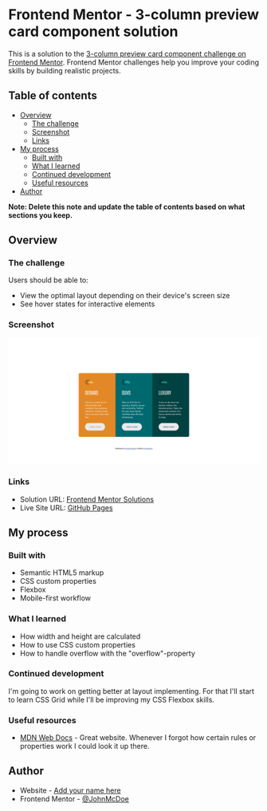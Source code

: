 # Frontend Mentor - 3-column preview card component solution

This is a solution to the [3-column preview card component challenge on Frontend Mentor](https://www.frontendmentor.io/challenges/3column-preview-card-component-pH92eAR2-). Frontend Mentor challenges help you improve your coding skills by building realistic projects. 

## Table of contents

- [Overview](#overview)
  - [The challenge](#the-challenge)
  - [Screenshot](#screenshot)
  - [Links](#links)
- [My process](#my-process)
  - [Built with](#built-with)
  - [What I learned](#what-i-learned)
  - [Continued development](#continued-development)
  - [Useful resources](#useful-resources)
- [Author](#author)

**Note: Delete this note and update the table of contents based on what sections you keep.**

## Overview

### The challenge

Users should be able to:

- View the optimal layout depending on their device's screen size
- See hover states for interactive elements

### Screenshot

![](./images/screenshot.png)

### Links

- Solution URL: [Frontend Mentor Solutions]([https://your-solution-url.com](https://www.frontendmentor.io/challenges/3column-preview-card-component-pH92eAR2-/hub))
- Live Site URL: [GitHub Pages]([https://your-live-site-url.com](https://johnmcdoe.github.io/3-column-preview-card-component-main/))

## My process

### Built with

- Semantic HTML5 markup
- CSS custom properties
- Flexbox
- Mobile-first workflow

### What I learned

- How width and height are calculated
- How to use CSS custom properties
- How to handle overflow with the "overflow"-property

### Continued development

I'm going to work on getting better at layout implementing. For that I'll start to learn CSS Grid while I'll be improving my CSS Flexbox skills.

### Useful resources

- [MDN Web Docs](https://developer.mozilla.org/en-US/) - Great website. Whenever I forgot how certain rules or properties work I could look it up there.

## Author

- Website - [Add your name here](https://www.your-site.com)
- Frontend Mentor - [@JohnMcDoe](https://www.frontendmentor.io/profile/JohnMcDoe)
